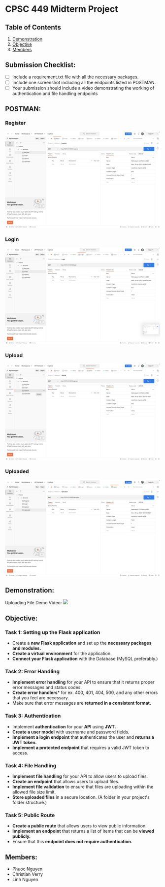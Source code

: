 # CPSC 449 Midterm Project

## Table of Contents
1. [Demonstration](https://github.com/Phuoc-Nguyen-CS/449_MidtermProject#demonstration)
2. [Objective](https://github.com/Phuoc-Nguyen-CS/449_MidtermProject#objective)
3. [Members](https://github.com/Phuoc-Nguyen-CS/449_MidtermProject#members)


## Submission Checklist:
 - [ ] Include a requirement.txt file with all the necessary packages.
 - [ ] Include one screenshot including all the endpoints listed in POSTMAN.
 - [ ] Your submission should include a video demonstrating the working of authentication and file handling endpoints

## POSTMAN:
### Register
![Register](./pictures/register.png)

### Login
![Login](./pictures/login.png)

### Upload
![Upload](./pictures/upload.png)

### Uploaded
![Uploaded](./pictures/uploaded.png)

## Demonstration:

Uploading File Demo Video:
[![](https://i0.wp.com/css-tricks.com/wp-content/uploads/2015/11/drag-drop-upload-1.gif?ssl=1)](https://www.youtube.com/watch?v=dz6Oh0MD9Ds&ab_channel=PhuocNguyen)



 
## Objective:
### Task 1: Setting up the Flask application
* Create a **new Flask application** and set up the **necessary packages and modules.**
* **Create a virtual environment** for the application.
* **Connect your Flask application** with the Database (MySQL preferably.)
### Task 2: Error Handling
* **Implement error handling** for your API to ensure that it returns proper error messages and status codes.
* **Create error handlers*** for ex. 400, 401, 404, 500, and any other errors that you feel
are necessary.
* Make sure that error messages are **returned in a consistent format.**
### Task 3: Authentication
* Implement **authentication** for your **API** using **JWT.**
* **Create a user model** with username and password fields.
* **Implement a login endpoint** that authenticates the user and **returns a JWT token.**
* **Implement a protected endpoint** that requires a valid JWT token to access.
### Task 4: File Handling
* **Implement file handling** for your API to allow users to upload files.
* **Create an endpoint** that allows users to upload files. 
* **Implement file validation** to ensure that files are uploading within the allowed file size limit.
* **Store uploaded files** in a secure location. (A folder in your project's folder structure.)
### Task 5: Public Route
* **Create a public route** that allows users to view public information.
* **Implement an endpoint** that returns a list of items that can be **viewed publicly.**
* Ensure that this **endpoint does not require authentication.**

## Members:
* Phuoc Nguyen
* Christian Verry
* Linh Nguyen

